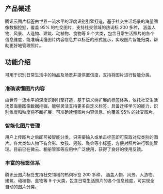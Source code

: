 ## 产品概述
腾讯云图片标签由世界一流水平的深度识别引擎打造，基于社交生活场景的海量图像数据挖掘，覆盖 95% 的社交图片，支持社交领域的热词标 200 多种， 涵盖人物、风景、人造物、建筑、动植物、食物等 9 个大类，包含日常生活照片的各个信息维度，能准确读懂图片内容信息并以标签的形式显示，实现图片智能归类，帮助更好地管理照片。 

## 功能介绍
可用于识别日常生活中的物品及场景并提供置信度，支持将图片进行智能分类。

### 准确读懂图片内容
由世界一流水平的深度识别引擎打造，基于语义树扩展的标签体系，依托社交生活场景海量图像数据挖掘，能够灵活支持更多自定义标签，具备迁移学习的能力，识别维度和粒度将不断扩展。可准确读懂图片内容信息，约覆盖 95% 的社交图片。

### 智能化图片管理
用户上传图片之后即可被智能分类，只需要输入或单击标签即可获取对应类别的图片。各大类如人物下有合影、女孩、男孩、聚会等小标签，方便对照片进行智能管理。目前已在微云、相册管家等应用中广泛使用，获得了良好的使用反馈。

### 丰富的标签体系

腾讯云图片标签支持社交领域的热词标签 200 多种， 涵盖人物、风景、人造物、建筑、动植物、食物等 9 个大类，包含日常生活照片的各个信息维度，可实现全自动的图片分类。

